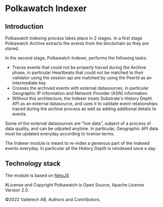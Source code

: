 # Polkawatch Indexer

## Introduction

Polkawatch Indexing process takes place in 2 stages. In a first stage Polkawatch Archive extracts the
events from the blockchain as they are stored.

In the second stage, Polkawatch Indexer, performs the following tasks:

- Traces events that could not be properly traced during the Archive phase, in particular Heartbeats that could not be
matched to their validator using the session api are matched by using the PeerId as an intermediate key.
- Crosses the archived events with external datasources, in particular Geographic IP information and Network Provider
  (ASN) information.
- Without this architecture, the Indexer treats Substrate's History Depth API as an external datasource, and uses it to 
validate event relationships traced during the archive process as well as adding additional details to events.

Some of the external datasources are "live data", subject of a process of data quality, and can be udpated anytime. In 
particular, Geographic API data must be updated everyday according to license terms. 

The Indexer module is meant to re-index a generous part of the indexed events everyday. In particular all the History 
Depth is reindexed once a day.

## Technology stack

The module is based on [NetsJS](https://nestjs.com/)

#License and Copyright
Polkawatch is Open Source, Apache License Version 2.0.

©2022 Valletech AB, Authors and Contributors.